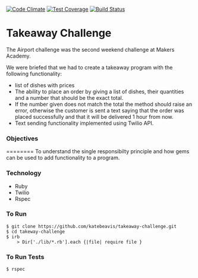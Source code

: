 [![Code Climate](https://codeclimate.com/github/katebeavis/takeaway-challenge/badges/gpa.svg)](https://codeclimate.com/github/katebeavis/takeaway-challenge) [![Test Coverage](https://codeclimate.com/github/katebeavis/takeaway-challenge/badges/coverage.svg)](https://codeclimate.com/github/katebeavis/takeaway-challenge) [![Build Status](https://travis-ci.org/Dinnr-Makers/Dinnr.svg?branch=master)](https://travis-ci.org/Dinnr-Makers/Dinnr)
# Takeaway Challenge

The Airport challenge was the second weekend challenge at Makers Academy.

We were briefed that we had to create a takeaway program with the following functionality:
- list of dishes with prices
- The ability to place an order by giving a list of dishes, their quantities and a number that should be the exact total.
- If the number given does not match the total the method should raise an error, otherwise the customer is sent a text saying that the order was placed successfully and that it will be delivered 1 hour from now.
- Text sending functionality implemented using Twilio API.

### Objectives
========
To understand the single responsibilty principle and how gems can be used to add functionality to a program.

### Technology
- Ruby
- Twilio
- Rspec

### To Run
```
$ git clone https://github.com/katebeavis/takeaway-challenge.git
$ cd takeway-challenge
$ irb
    > Dir['./lib/*.rb'].each {|file| require file }
```

### To Run Tests
```
$ rspec
```

